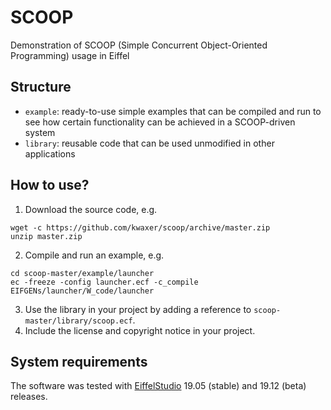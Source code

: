 # SCOOP
Demonstration of SCOOP (Simple Concurrent Object-Oriented Programming) usage in Eiffel
## Structure
* `example`: ready-to-use simple examples that can be compiled and run to see how certain functionality can be achieved in a SCOOP-driven system
* `library`: reusable code that can be used unmodified in other applications
## How to use?
1. Download the source code, e.g.
```
wget -c https://github.com/kwaxer/scoop/archive/master.zip
unzip master.zip
```
2. Compile and run an example, e.g.
```
cd scoop-master/example/launcher
ec -freeze -config launcher.ecf -c_compile
EIFGENs/launcher/W_code/launcher
```
3. Use the library in your project by adding a reference to `scoop-master/library/scoop.ecf`.
4. Include the license and copyright notice in your project.
## System requirements
The software was tested with [EiffelStudio](https://www.eiffel.org/downloads) 19.05 (stable) and 19.12 (beta) releases.
